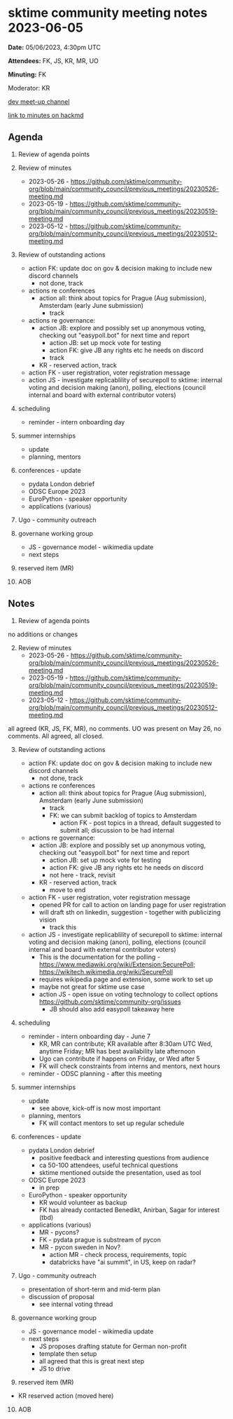 
# sktime community meeting notes 2023-06-05

**Date:** 
05/06/2023, 4:30pm UTC

**Attendees:** FK, JS, KR, MR, UO

**Minuting:** FK

Moderator: KR


[dev meet-up channel](https://discord.com/channels/723500657255907408/875422707523682335)

[link to minutes on hackmd](https://hackmd.io/GQJy87zYQH2wljr5pQv4Jg)

## Agenda

1. Review of agenda points

2. Review of minutes
   * 2023-05-26 - https://github.com/sktime/community-org/blob/main/community_council/previous_meetings/20230526-meeting.md
   * 2023-05-19 - https://github.com/sktime/community-org/blob/main/community_council/previous_meetings/20230519-meeting.md
   * 2023-05-12 - https://github.com/sktime/community-org/blob/main/community_council/previous_meetings/20230512-meeting.md

3. Review of outstanding actions
    * action FK: update doc on gov & decision making to include new discord channels
        * not done, track
    * actions re conferences
        * action all: think about topics for Prague (Aug submission), Amsterdam (early June submission)
            * track
    * actions re governance:
        * action JB: explore and possibly set up anonymous voting, checking out "easypoll.bot" for next time and report
            * action JB: set up mock vote for testing
            * action FK: give JB any rights etc he needs on discord
            * track
        * KR - reserved action, track
    * action FK - user registration, voter registration message
    * action JS - investigate replicablility of securepoll to sktime: internal voting and decision making (anon), polling, elections (council internal and board with external contributor voters)

4. scheduling
    * reminder - intern onboarding day

5. summer internships
    * update
    * planning, mentors

6. conferences - update
    * pydata London debrief
    * ODSC Europe 2023
    * EuroPython - speaker opportunity
    * applications (various)

7. Ugo - community outreach

8. governane working group
    * JS - governance model - wikimedia update
    * next steps

9. reserved item (MR)

10. AOB


## Notes

1. Review of agenda points

no additions or changes

2. Review of minutes
   * 2023-05-26 - https://github.com/sktime/community-org/blob/main/community_council/previous_meetings/20230526-meeting.md
   * 2023-05-19 - https://github.com/sktime/community-org/blob/main/community_council/previous_meetings/20230519-meeting.md
   * 2023-05-12 - https://github.com/sktime/community-org/blob/main/community_council/previous_meetings/20230512-meeting.md

all agreed (KR, JS, FK, MR), no comments.
UO was present on May 26, no comments.
All agreed, all closed.

3. Review of outstanding actions
    * action FK: update doc on gov & decision making to include new discord channels
        * not done, track
    * actions re conferences
        * action all: think about topics for Prague (Aug submission), Amsterdam (early June submission)
            * track
            * FK: we can submit backlog of topics to Amsterdam
                * action FK - post topics in a thread, default suggested to submit all; discussion to be had internal
    * actions re governance:
        * action JB: explore and possibly set up anonymous voting, checking out "easypoll.bot" for next time and report
            * action JB: set up mock vote for testing
            * action FK: give JB any rights etc he needs on discord
            * not here - track, revisit
        * KR - reserved action, track
            * move to end
    * action FK - user registration, voter registration message
        * opened PR for call to action on landing page for user registration
        * will draft sth on linkedin, suggestion - together with publicizing vision
            * track this
    * action JS - investigate replicablility of securepoll to sktime: internal voting and decision making (anon), polling, elections (council internal and board with external contributor voters)
        * This is the documentation for the polling - https://www.mediawiki.org/wiki/Extension:SecurePoll; https://wikitech.wikimedia.org/wiki/SecurePoll
        * requires wikipedia page and extension, some work to set up
        * maybe not great for sktime use case
        * action JS - open issue on voting technology to collect options https://github.com/sktime/community-org/issues
            * JB should also add easypoll takeaway here

4. scheduling
    * reminder - intern onboarding day - June 7
        * KR, MR can contribute; KR available after 8:30am UTC Wed, anytime Friday; MR has best availability late afternoon
        * Ugo can contribute if happens on Friday, or Wed after 5
        * FK will check constraints from interns and mentors, next hours
    * reminder - ODSC planning - after this meeting

5. summer internships
    * update
        * see above, kick-off is now most important
    * planning, mentors
        * FK will contact mentors to set up regular schedule

6. conferences - update
    * pydata London debrief
        * positive feedback and interesting questions from audience
        * ca 50-100 attendees, useful technical questions
        * sktime mentioned outside the presentation, used as tool
    * ODSC Europe 2023
        * in prep
    * EuroPython - speaker opportunity
        * KR would volunteer as backup
        * FK has already contacted Benedikt, Anirban, Sagar for interest (tbd)
    * applications (various)
        * MR - pycons?
        * FK - pydata prague is substream of pycon
        * MR - pycon sweden in Nov?
            * action MR - check process, requirements, topic
            * databricks have "ai summit", in US, keep on radar?

7. Ugo - community outreach

    * presentation of short-term and mid-term plan
    * discussion of proposal
        * see internal voting thread

8. governance working group
    * JS - governance model - wikimedia update
    * next steps
        * JS proposes drafting statute for German non-profit
        * template then setup
        * all agreed that this is great next step
        * JS to drive

9. reserved item (MR)

* KR reserved action (moved here)

10. AOB
